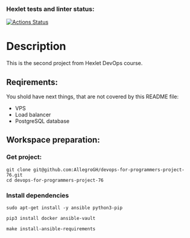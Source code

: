 ### Hexlet tests and linter status:

[![Actions Status](https://github.com/Felarn/devops-for-programmers-project-76/actions/workflows/hexlet-check.yml/badge.svg)](https://github.com/Felarn/devops-for-programmers-project-76/actions)

# Description

This is the second project from Hexlet DevOps course.

## Reqirements:

You shold have next things, that are not covered by this README file:

- VPS
- Load balancer
- PostgreSQL database

## Workspace preparation:

### Get project:

```
git clone git@github.com:AllegroGH/devops-for-programmers-project-76.git
cd devops-for-programmers-project-76
```

### Install dependencies

```
sudo apt-get install -y ansible python3-pip

pip3 install docker ansible-vault

make install-ansible-requirements
```
